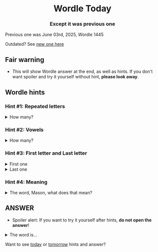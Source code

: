 <h1 align="center">
Wordle Today
</h1>

<h3 align="center">
Except it was previous one
</h3>

Previous one was June 03rd, 2025, Wordle 1445

Outdated? See [new one here](README.md)

## Fair warning
- This will show Wordle answer at the end, as well as hints. If you don't want spoiler and try it yourself without hint, **please look away**.

## Wordle hints

### Hint #1: Repeated letters
<details>
  <summary>How many?</summary>
  Zero repeated letters.
</details>

### Hint #2: Vowels
<details>
  <summary>How many?</summary>
  There are 2 vowels. 
</details>

### Hint #3: First letter and Last letter
<details>
  <summary>First one</summary>
  Begins with the letter "A"
</details>
<details>
  <summary>Last one</summary>
  Ends with the letter "N"
</details>

### Hint #4: Meaning
<details>
  <summary>The word, Mason, what does that mean?</summary>
  Administration, or administrative work.
</details>

## ANSWER
- Spoiler alert: If you want to try it yourself after hints, **do not open the answer**!

<details>
  <summary>The word is...</summary>
  ADMIN
</details>

Want to see [today](README.md) or [tomorrow](TOMORROW.md) hints and answer?
